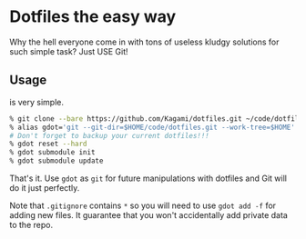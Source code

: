 # Dotfiles the easy way

Why the hell everyone come in with tons of useless kludgy solutions for such simple task? Just USE Git!

## Usage

is very simple.

```sh
% git clone --bare https://github.com/Kagami/dotfiles.git ~/code/dotfiles.git
% alias gdot='git --git-dir=$HOME/code/dotfiles.git --work-tree=$HOME'
# Don't forget to backup your current dotfiles!!!
% gdot reset --hard
% gdot submodule init
% gdot submodule update
```

That's it. Use `gdot` as `git` for future manipulations with dotfiles and Git will do it just perfectly.

Note that `.gitignore` contains `*` so you will need to use `gdot add -f` for adding new files. It guarantee that you won't accidentally add private data to the repo.
